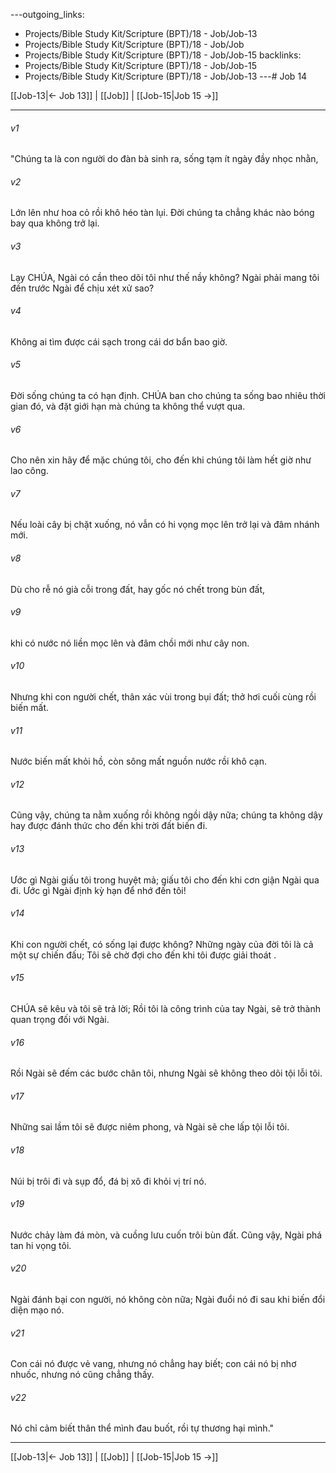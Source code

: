 ---outgoing_links:
  - Projects/Bible Study Kit/Scripture (BPT)/18 - Job/Job-13
  - Projects/Bible Study Kit/Scripture (BPT)/18 - Job/Job
  - Projects/Bible Study Kit/Scripture (BPT)/18 - Job/Job-15
backlinks:
  - Projects/Bible Study Kit/Scripture (BPT)/18 - Job/Job-15
  - Projects/Bible Study Kit/Scripture (BPT)/18 - Job/Job-13
---# Job 14

[[Job-13|← Job 13]] | [[Job]] | [[Job-15|Job 15 →]]
***



###### v1 
"Chúng ta là con người do đàn bà sinh ra, sống tạm ít ngày đầy nhọc nhằn, 

###### v2 
Lớn lên như hoa cỏ rồi khô héo tàn lụi. Đời chúng ta chẳng khác nào bóng bay qua không trở lại. 

###### v3 
Lạy CHÚA, Ngài có cần theo dõi tôi như thế nầy không? Ngài phải mang tôi đến trước Ngài để chịu xét xử sao? 

###### v4 
Không ai tìm được cái sạch trong cái dơ bẩn bao giờ. 

###### v5 
Đời sống chúng ta có hạn định. CHÚA ban cho chúng ta sống bao nhiêu thời gian đó, và đặt giới hạn mà chúng ta không thể vượt qua. 

###### v6 
Cho nên xin hãy để mặc chúng tôi, cho đến khi chúng tôi làm hết giờ như lao công. 

###### v7 
Nếu loài cây bị chặt xuống, nó vẫn có hi vọng mọc lên trở lại và đâm nhánh mới. 

###### v8 
Dù cho rễ nó già cỗi trong đất, hay gốc nó chết trong bùn đất, 

###### v9 
khi có nước nó liền mọc lên và đâm chồi mới như cây non. 

###### v10 
Nhưng khi con người chết, thân xác vùi trong bụi đất; thở hơi cuối cùng rồi biến mất. 

###### v11 
Nước biến mất khỏi hồ, còn sông mất nguồn nước rồi khô cạn. 

###### v12 
Cũng vậy, chúng ta nằm xuống rồi không ngồi dậy nữa; chúng ta không dậy hay được đánh thức cho đến khi trời đất biến đi. 

###### v13 
Ước gì Ngài giấu tôi trong huyệt mả; giấu tôi cho đến khi cơn giận Ngài qua đi. Ước gì Ngài định kỳ hạn để nhớ đến tôi! 

###### v14 
Khi con người chết, có sống lại được không? Những ngày của đời tôi là cả một sự chiến đấu; Tôi sẽ chờ đợi cho đến khi tôi được giải thoát . 

###### v15 
CHÚA sẽ kêu và tôi sẽ trả lời; Rồi tôi là công trình của tay Ngài, sẽ trở thành quan trọng đối với Ngài. 

###### v16 
Rồi Ngài sẽ đếm các bước chân tôi, nhưng Ngài sẽ không theo dõi tội lỗi tôi. 

###### v17 
Những sai lầm tôi sẽ được niêm phong, và Ngài sẽ che lấp tội lỗi tôi. 

###### v18 
Núi bị trôi đi và sụp đổ, đá bị xô đi khỏi vị trí nó. 

###### v19 
Nước chảy làm đá mòn, và cuồng lưu cuốn trôi bùn đất. Cũng vậy, Ngài phá tan hi vọng tôi. 

###### v20 
Ngài đánh bại con người, nó không còn nữa; Ngài đuổi nó đi sau khi biến đổi diện mạo nó. 

###### v21 
Con cái nó được vẻ vang, nhưng nó chẳng hay biết; con cái nó bị nhơ nhuốc, nhưng nó cũng chẳng thấy. 

###### v22 
Nó chỉ cảm biết thân thể mình đau buốt, rồi tự thương hại mình."

***
[[Job-13|← Job 13]] | [[Job]] | [[Job-15|Job 15 →]]
